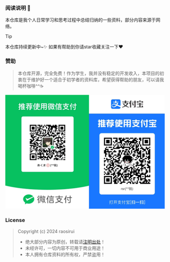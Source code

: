 ### 阅读说明 📖

本仓库是我个人日常学习和思考过程中总结归纳的一些资料，部分内容来源于网络。

> [!TIP]
>
> 本仓库持续更新中~✨ 如果有帮助到你请star收藏关注一下❤️



### 赞助

> 本仓库开源，完全免费！作为学生，我并没有稳定的开发收入，本项目的初衷在于维护好一个适合于初学者的资料库，希望获得帮助的朋友，可以请我喝杯咖啡^^☕

![image-20241109222900300](https://raw.githubusercontent.com/raosirui/Picture/main/markdown/202411092229365.png)



### License

> Copyright (c) 2024 raosirui
>
> - 绝大部分内容为原创，转载请[注明出处](https://github.com/JERRY-Z-J-R/I-love-you-3-thousand)！
> - 未经许可，一切内容不可用于商业用途！
> - 本人拥有仓库资料的所有权，严禁盗用！
